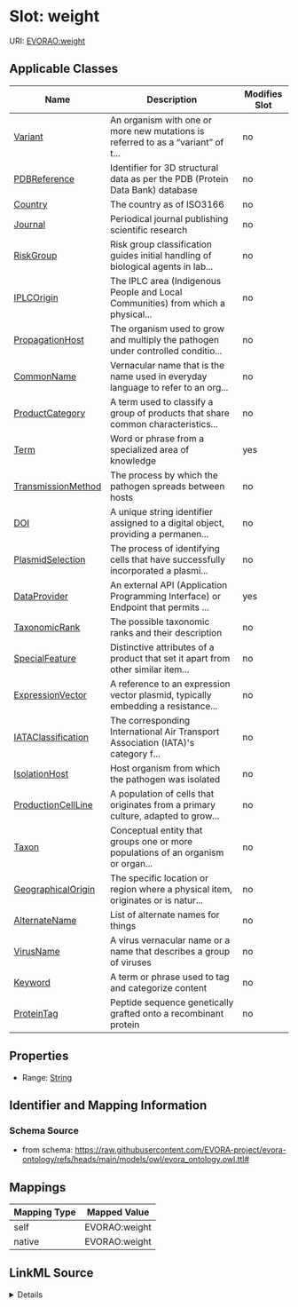 

# Slot: weight



URI: [EVORAO:weight](https://raw.githubusercontent.com/EVORA-project/evora-ontology/refs/heads/main/models/owl/evora_ontology.owl.ttl#weight)



<!-- no inheritance hierarchy -->





## Applicable Classes

| Name | Description | Modifies Slot |
| --- | --- | --- |
| [Variant](Variant.md) | An organism with one or more new mutations is referred to as a “variant” of t... |  no  |
| [PDBReference](PDBReference.md) | Identifier for 3D structural data as per the PDB (Protein Data Bank) database |  no  |
| [Country](Country.md) | The country as of ISO3166 |  no  |
| [Journal](Journal.md) | Periodical journal publishing scientific research |  no  |
| [RiskGroup](RiskGroup.md) | Risk group classification guides initial handling of biological agents in lab... |  no  |
| [IPLCOrigin](IPLCOrigin.md) | The IPLC area (Indigenous People and Local Communities) from which a physical... |  no  |
| [PropagationHost](PropagationHost.md) | The organism used to grow and multiply the pathogen under controlled conditio... |  no  |
| [CommonName](CommonName.md) | Vernacular name that is the name used in everyday language to refer to an org... |  no  |
| [ProductCategory](ProductCategory.md) | A term used to classify a group of products that share common characteristics... |  no  |
| [Term](Term.md) | Word or phrase from a specialized area of knowledge |  yes  |
| [TransmissionMethod](TransmissionMethod.md) | The process by which the pathogen spreads between hosts |  no  |
| [DOI](DOI.md) | A unique string identifier assigned to a digital object, providing a permanen... |  no  |
| [PlasmidSelection](PlasmidSelection.md) | The process of identifying cells that have successfully incorporated a plasmi... |  no  |
| [DataProvider](DataProvider.md) | An external API (Application Programming Interface) or Endpoint that permits ... |  yes  |
| [TaxonomicRank](TaxonomicRank.md) | The possible taxonomic ranks and their description |  no  |
| [SpecialFeature](SpecialFeature.md) | Distinctive attributes of a product that set it apart from other similar item... |  no  |
| [ExpressionVector](ExpressionVector.md) | A reference to an expression vector plasmid, typically embedding a resistance... |  no  |
| [IATAClassification](IATAClassification.md) | The corresponding International Air Transport Association (IATA)'s category f... |  no  |
| [IsolationHost](IsolationHost.md) | Host organism from which the pathogen was isolated |  no  |
| [ProductionCellLine](ProductionCellLine.md) | A population of cells that originates from a primary culture, adapted to grow... |  no  |
| [Taxon](Taxon.md) | Conceptual entity that groups one or more populations of an organism or organ... |  no  |
| [GeographicalOrigin](GeographicalOrigin.md) | The specific location or region where a physical item, originates or is natur... |  no  |
| [AlternateName](AlternateName.md) | List of alternate names for things |  no  |
| [VirusName](VirusName.md) | A virus vernacular name or a name that describes a group of viruses |  no  |
| [Keyword](Keyword.md) | A term or phrase used to tag and categorize content |  no  |
| [ProteinTag](ProteinTag.md) | Peptide sequence genetically grafted onto a recombinant protein |  no  |







## Properties

* Range: [String](String.md)





## Identifier and Mapping Information







### Schema Source


* from schema: https://raw.githubusercontent.com/EVORA-project/evora-ontology/refs/heads/main/models/owl/evora_ontology.owl.ttl#




## Mappings

| Mapping Type | Mapped Value |
| ---  | ---  |
| self | EVORAO:weight |
| native | EVORAO:weight |




## LinkML Source

<details>
```yaml
name: weight
from_schema: https://raw.githubusercontent.com/EVORA-project/evora-ontology/refs/heads/main/models/owl/evora_ontology.owl.ttl#
rank: 1000
alias: weight
domain_of:
- DataProvider
- Term
range: string

```
</details>